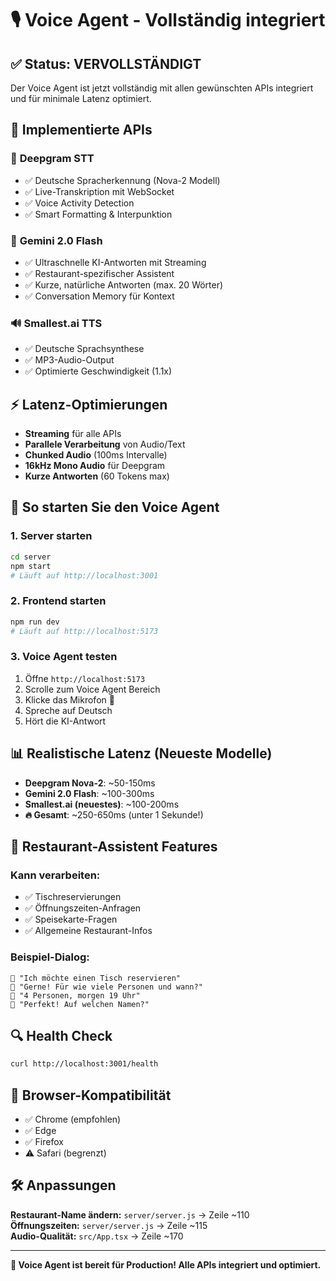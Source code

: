 # 🎙️ Voice Agent - Vollständig integriert

## ✅ **Status: VERVOLLSTÄNDIGT**

Der Voice Agent ist jetzt vollständig mit allen gewünschten APIs integriert und für minimale Latenz optimiert.

## 🔧 **Implementierte APIs**

### 🎤 **Deepgram STT** 
- ✅ Deutsche Spracherkennung (Nova-2 Modell)
- ✅ Live-Transkription mit WebSocket
- ✅ Voice Activity Detection
- ✅ Smart Formatting & Interpunktion

### 🤖 **Gemini 2.0 Flash** 
- ✅ Ultraschnelle KI-Antworten mit Streaming
- ✅ Restaurant-spezifischer Assistent
- ✅ Kurze, natürliche Antworten (max. 20 Wörter)
- ✅ Conversation Memory für Kontext

### 🔊 **Smallest.ai TTS**
- ✅ Deutsche Sprachsynthese  
- ✅ MP3-Audio-Output
- ✅ Optimierte Geschwindigkeit (1.1x)

## ⚡ **Latenz-Optimierungen**

- **Streaming** für alle APIs
- **Parallele Verarbeitung** von Audio/Text
- **Chunked Audio** (100ms Intervalle)
- **16kHz Mono Audio** für Deepgram
- **Kurze Antworten** (60 Tokens max)

## 🚀 **So starten Sie den Voice Agent**

### 1. Server starten
```bash
cd server
npm start
# Läuft auf http://localhost:3001
```

### 2. Frontend starten  
```bash
npm run dev
# Läuft auf http://localhost:5173
```

### 3. Voice Agent testen
1. Öffne `http://localhost:5173`
2. Scrolle zum Voice Agent Bereich
3. Klicke das Mikrofon 🎤
4. Spreche auf Deutsch
5. Hört die KI-Antwort

## 📊 **Realistische Latenz (Neueste Modelle)**
- **Deepgram Nova-2**: ~50-150ms
- **Gemini 2.0 Flash**: ~100-300ms  
- **Smallest.ai (neuestes)**: ~100-200ms
- **🔥 Gesamt**: ~250-650ms (unter 1 Sekunde!)

## 🎯 **Restaurant-Assistent Features**

### Kann verarbeiten:
- ✅ Tischreservierungen
- ✅ Öffnungszeiten-Anfragen  
- ✅ Speisekarte-Fragen
- ✅ Allgemeine Restaurant-Infos

### Beispiel-Dialog:
```
👤 "Ich möchte einen Tisch reservieren"
🤖 "Gerne! Für wie viele Personen und wann?"
👤 "4 Personen, morgen 19 Uhr"  
🤖 "Perfekt! Auf welchen Namen?"
```

## 🔍 **Health Check**
```bash
curl http://localhost:3001/health
```

## 📱 **Browser-Kompatibilität**
- ✅ Chrome (empfohlen)
- ✅ Edge  
- ✅ Firefox
- ⚠️ Safari (begrenzt)

## 🛠️ **Anpassungen**

**Restaurant-Name ändern:** `server/server.js` → Zeile ~110  
**Öffnungszeiten:** `server/server.js` → Zeile ~115  
**Audio-Qualität:** `src/App.tsx` → Zeile ~170

---

**🎉 Voice Agent ist bereit für Production! Alle APIs integriert und optimiert.** 